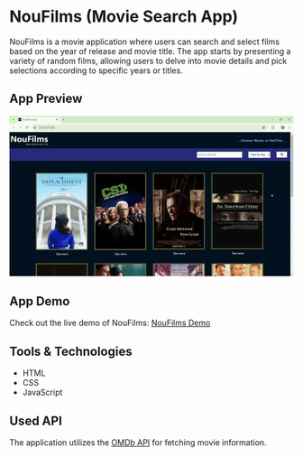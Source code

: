 # NouFilms (Movie Search App)

NouFilms is a movie application where users can search and select films based on the year of release and movie title. The app starts by presenting a variety of random films, allowing users to delve into movie details and pick selections according to specific years or titles.

## App Preview
![NouFilms App Preview](./public/img/NouFilmsApp.gif)

## App Demo
Check out the live demo of NouFilms: [NouFilms Demo](https://ozlemkaraboga.github.io/NouFilms-App/)

## Tools & Technologies
- HTML
- CSS
- JavaScript

## Used API
The application utilizes the [OMDb API](https://www.omdbapi.com) for fetching movie information.
